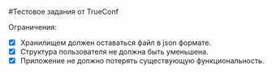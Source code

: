 #Тестовое задания от TrueConf

Ограничения:
- [x] Хранилищем должен оставаться файл в json формате.
- [x] Структура пользователя не должна быть уменьшена.
- [x] Приложение не должно потерять существующую функциональность. 
